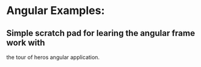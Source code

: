 # Angular Examples:

## Simple scratch pad for learing the angular frame work with 
the tour of heros angular application.
